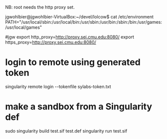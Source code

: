 NB: root needs the http proxy set.

jgwohlbier@jgwohlbier-VirtualBox:~/devel/lolcow$ cat /etc/environment
PATH="/usr/local/sbin:/usr/local/bin:/usr/sbin:/usr/bin:/sbin:/bin:/usr/games:/usr/local/games"

#jgw
export http_proxy=http://proxy.sei.cmu.edu:8080/
export https_proxy=http://proxy.sei.cmu.edu:8080/


# login to remote using generated token
singularity remote login --tokenfile sylabs-token.txt

# make a sandbox from a Singularity def
sudo singularity build test.sif test.def
singularity run test.sif